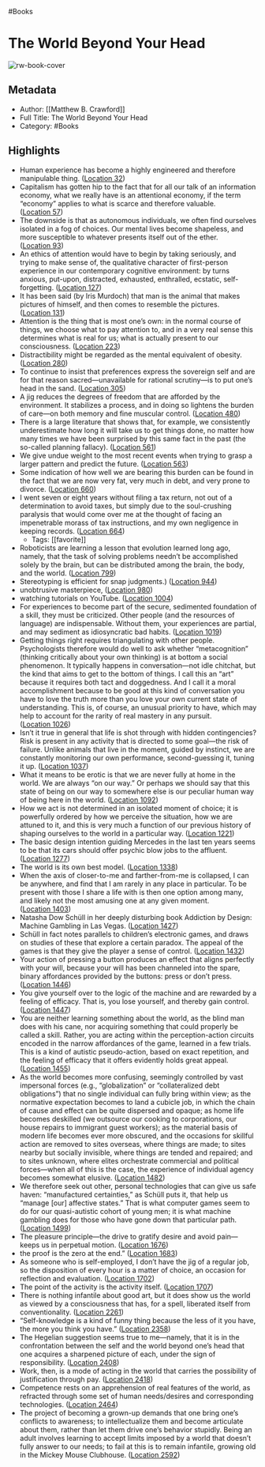 #Books 


# The World Beyond Your Head
![rw-book-cover](https://images-na.ssl-images-amazon.com/images/I/51YMxi1Za4L._SL200_.jpg)

## Metadata
- Author: [[Matthew B. Crawford]]
- Full Title: The World Beyond Your Head
- Category: #Books

## Highlights
- Human experience has become a highly engineered and therefore manipulable thing. ([Location 32](https://readwise.io/to_kindle?action=open&asin=B00O0G1A6S&location=32))
- Capitalism has gotten hip to the fact that for all our talk of an information economy, what we really have is an attentional economy, if the term “economy” applies to what is scarce and therefore valuable. ([Location 57](https://readwise.io/to_kindle?action=open&asin=B00O0G1A6S&location=57))
- The downside is that as autonomous individuals, we often find ourselves isolated in a fog of choices. Our mental lives become shapeless, and more susceptible to whatever presents itself out of the ether. ([Location 93](https://readwise.io/to_kindle?action=open&asin=B00O0G1A6S&location=93))
- An ethics of attention would have to begin by taking seriously, and trying to make sense of, the qualitative character of first-person experience in our contemporary cognitive environment: by turns anxious, put-upon, distracted, exhausted, enthralled, ecstatic, self-forgetting. ([Location 127](https://readwise.io/to_kindle?action=open&asin=B00O0G1A6S&location=127))
- It has been said (by Iris Murdoch) that man is the animal that makes pictures of himself, and then comes to resemble the pictures. ([Location 131](https://readwise.io/to_kindle?action=open&asin=B00O0G1A6S&location=131))
- Attention is the thing that is most one’s own: in the normal course of things, we choose what to pay attention to, and in a very real sense this determines what is real for us; what is actually present to our consciousness. ([Location 223](https://readwise.io/to_kindle?action=open&asin=B00O0G1A6S&location=223))
- Distractibility might be regarded as the mental equivalent of obesity. ([Location 280](https://readwise.io/to_kindle?action=open&asin=B00O0G1A6S&location=280))
- To continue to insist that preferences express the sovereign self and are for that reason sacred—unavailable for rational scrutiny—is to put one’s head in the sand. ([Location 305](https://readwise.io/to_kindle?action=open&asin=B00O0G1A6S&location=305))
- A jig reduces the degrees of freedom that are afforded by the environment. It stabilizes a process, and in doing so lightens the burden of care—on both memory and fine muscular control. ([Location 480](https://readwise.io/to_kindle?action=open&asin=B00O0G1A6S&location=480))
- There is a large literature that shows that, for example, we consistently underestimate how long it will take us to get things done, no matter how many times we have been surprised by this same fact in the past (the so-called planning fallacy). ([Location 561](https://readwise.io/to_kindle?action=open&asin=B00O0G1A6S&location=561))
- We give undue weight to the most recent events when trying to grasp a larger pattern and predict the future. ([Location 563](https://readwise.io/to_kindle?action=open&asin=B00O0G1A6S&location=563))
- Some indication of how well we are bearing this burden can be found in the fact that we are now very fat, very much in debt, and very prone to divorce. ([Location 660](https://readwise.io/to_kindle?action=open&asin=B00O0G1A6S&location=660))
- I went seven or eight years without filing a tax return, not out of a determination to avoid taxes, but simply due to the soul-crushing paralysis that would come over me at the thought of facing an impenetrable morass of tax instructions, and my own negligence in keeping records. ([Location 664](https://readwise.io/to_kindle?action=open&asin=B00O0G1A6S&location=664))
    - Tags: [[favorite]] 
- Roboticists are learning a lesson that evolution learned long ago, namely, that the task of solving problems needn’t be accomplished solely by the brain, but can be distributed among the brain, the body, and the world. ([Location 799](https://readwise.io/to_kindle?action=open&asin=B00O0G1A6S&location=799))
- Stereotyping is efficient for snap judgments.) ([Location 944](https://readwise.io/to_kindle?action=open&asin=B00O0G1A6S&location=944))
- unobtrusive masterpiece, ([Location 980](https://readwise.io/to_kindle?action=open&asin=B00O0G1A6S&location=980))
- watching tutorials on YouTube. ([Location 1004](https://readwise.io/to_kindle?action=open&asin=B00O0G1A6S&location=1004))
- For experiences to become part of the secure, sedimented foundation of a skill, they must be criticized. Other people (and the resources of language) are indispensable. Without them, your experiences are partial, and may sediment as idiosyncratic bad habits. ([Location 1019](https://readwise.io/to_kindle?action=open&asin=B00O0G1A6S&location=1019))
- Getting things right requires triangulating with other people. Psychologists therefore would do well to ask whether “metacognition” (thinking critically about your own thinking) is at bottom a social phenomenon. It typically happens in conversation—not idle chitchat, but the kind that aims to get to the bottom of things. I call this an “art” because it requires both tact and doggedness. And I call it a moral accomplishment because to be good at this kind of conversation you have to love the truth more than you love your own current state of understanding. This is, of course, an unusual priority to have, which may help to account for the rarity of real mastery in any pursuit. ([Location 1026](https://readwise.io/to_kindle?action=open&asin=B00O0G1A6S&location=1026))
- Isn’t it true in general that life is shot through with hidden contingencies? Risk is present in any activity that is directed to some goal—the risk of failure. Unlike animals that live in the moment, guided by instinct, we are constantly monitoring our own performance, second-guessing it, tuning it up. ([Location 1037](https://readwise.io/to_kindle?action=open&asin=B00O0G1A6S&location=1037))
- What it means to be erotic is that we are never fully at home in the world. We are always “on our way.” Or perhaps we should say that this state of being on our way to somewhere else is our peculiar human way of being here in the world. ([Location 1092](https://readwise.io/to_kindle?action=open&asin=B00O0G1A6S&location=1092))
- How we act is not determined in an isolated moment of choice; it is powerfully ordered by how we perceive the situation, how we are attuned to it, and this is very much a function of our previous history of shaping ourselves to the world in a particular way. ([Location 1221](https://readwise.io/to_kindle?action=open&asin=B00O0G1A6S&location=1221))
- The basic design intention guiding Mercedes in the last ten years seems to be that its cars should offer psychic blow jobs to the affluent. ([Location 1277](https://readwise.io/to_kindle?action=open&asin=B00O0G1A6S&location=1277))
- The world is its own best model. ([Location 1338](https://readwise.io/to_kindle?action=open&asin=B00O0G1A6S&location=1338))
- When the axis of closer-to-me and farther-from-me is collapsed, I can be anywhere, and find that I am rarely in any place in particular. To be present with those I share a life with is then one option among many, and likely not the most amusing one at any given moment. ([Location 1403](https://readwise.io/to_kindle?action=open&asin=B00O0G1A6S&location=1403))
- Natasha Dow Schüll in her deeply disturbing book Addiction by Design: Machine Gambling in Las Vegas. ([Location 1427](https://readwise.io/to_kindle?action=open&asin=B00O0G1A6S&location=1427))
- Schüll in fact notes parallels to children’s electronic games, and draws on studies of these that explore a certain paradox. The appeal of the games is that they give the player a sense of control. ([Location 1432](https://readwise.io/to_kindle?action=open&asin=B00O0G1A6S&location=1432))
- Your action of pressing a button produces an effect that aligns perfectly with your will, because your will has been channeled into the spare, binary affordances provided by the buttons: press or don’t press. ([Location 1446](https://readwise.io/to_kindle?action=open&asin=B00O0G1A6S&location=1446))
- You give yourself over to the logic of the machine and are rewarded by a feeling of efficacy. That is, you lose yourself, and thereby gain control. ([Location 1447](https://readwise.io/to_kindle?action=open&asin=B00O0G1A6S&location=1447))
- You are neither learning something about the world, as the blind man does with his cane, nor acquiring something that could properly be called a skill. Rather, you are acting within the perception-action circuits encoded in the narrow affordances of the game, learned in a few trials. This is a kind of autistic pseudo-action, based on exact repetition, and the feeling of efficacy that it offers evidently holds great appeal. ([Location 1455](https://readwise.io/to_kindle?action=open&asin=B00O0G1A6S&location=1455))
- As the world becomes more confusing, seemingly controlled by vast impersonal forces (e.g., “globalization” or “collateralized debt obligations”) that no single individual can fully bring within view; as the normative expectation becomes to land a cubicle job, in which the chain of cause and effect can be quite dispersed and opaque; as home life becomes deskilled (we outsource our cooking to corporations, our house repairs to immigrant guest workers); as the material basis of modern life becomes ever more obscured, and the occasions for skillful action are removed to sites overseas, where things are made; to sites nearby but socially invisible, where things are tended and repaired; and to sites unknown, where elites orchestrate commercial and political forces—when all of this is the case, the experience of individual agency becomes somewhat elusive. ([Location 1482](https://readwise.io/to_kindle?action=open&asin=B00O0G1A6S&location=1482))
- We therefore seek out other, personal technologies that can give us safe haven: “manufactured certainties,” as Schüll puts it, that help us “manage [our] affective states.” That is what computer games seem to do for our quasi-autistic cohort of young men; it is what machine gambling does for those who have gone down that particular path. ([Location 1499](https://readwise.io/to_kindle?action=open&asin=B00O0G1A6S&location=1499))
- The pleasure principle—the drive to gratify desire and avoid pain—keeps us in perpetual motion. ([Location 1676](https://readwise.io/to_kindle?action=open&asin=B00O0G1A6S&location=1676))
- the proof is the zero at the end.” ([Location 1683](https://readwise.io/to_kindle?action=open&asin=B00O0G1A6S&location=1683))
- As someone who is self-employed, I don’t have the jig of a regular job, so the disposition of every hour is a matter of choice, an occasion for reflection and evaluation. ([Location 1702](https://readwise.io/to_kindle?action=open&asin=B00O0G1A6S&location=1702))
- The point of the activity is the activity itself. ([Location 1707](https://readwise.io/to_kindle?action=open&asin=B00O0G1A6S&location=1707))
- There is nothing infantile about good art, but it does show us the world as viewed by a consciousness that has, for a spell, liberated itself from conventionality. ([Location 2261](https://readwise.io/to_kindle?action=open&asin=B00O0G1A6S&location=2261))
- “Self-knowledge is a kind of funny thing because the less of it you have, the more you think you have.” ([Location 2358](https://readwise.io/to_kindle?action=open&asin=B00O0G1A6S&location=2358))
- The Hegelian suggestion seems true to me—namely, that it is in the confrontation between the self and the world beyond one’s head that one acquires a sharpened picture of each, under the sign of responsibility. ([Location 2408](https://readwise.io/to_kindle?action=open&asin=B00O0G1A6S&location=2408))
- Work, then, is a mode of acting in the world that carries the possibility of justification through pay. ([Location 2418](https://readwise.io/to_kindle?action=open&asin=B00O0G1A6S&location=2418))
- Competence rests on an apprehension of real features of the world, as refracted through some set of human needs/desires and corresponding technologies. ([Location 2464](https://readwise.io/to_kindle?action=open&asin=B00O0G1A6S&location=2464))
- The project of becoming a grown-up demands that one bring one’s conflicts to awareness; to intellectualize them and become articulate about them, rather than let them drive one’s behavior stupidly. Being an adult involves learning to accept limits imposed by a world that doesn’t fully answer to our needs; to fail at this is to remain infantile, growing old in the Mickey Mouse Clubhouse. ([Location 2592](https://readwise.io/to_kindle?action=open&asin=B00O0G1A6S&location=2592))
